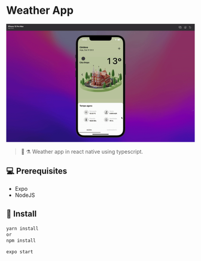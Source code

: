 # Weather App

<p align="center">
  <img src="doc/demo.gif" alt="App demonstration">
</p>

>:iphone: :alembic: Weather app in react native using typescript.

## 💻 Prerequisites

* Expo
* NodeJS

## 🚀 Install

```
yarn install
or
npm install
```

```
expo start
```
